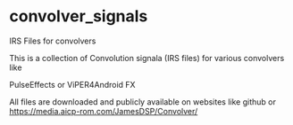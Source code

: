 # convolver_signals
IRS Files for convolvers

This is a collection of Convolution signala (IRS files) for various convolvers like

PulseEffects or ViPER4Android FX

All files are downloaded and publicly available on websites like github or
https://media.aicp-rom.com/JamesDSP/Convolver/


